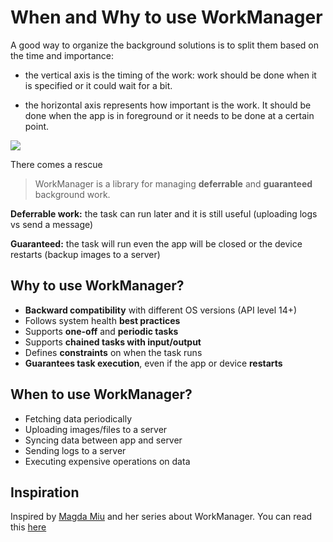 # When and Why to use WorkManager

A good way to organize the background solutions is to split them based on the time and importance:

* the vertical axis is the timing of the work: work should be done when it is specified or it could wait for a bit.

* the horizontal axis represents how important is the work. It should be done when the app is in foreground or it needs to be done at a certain point.

![](https://github.com/phamducminh/Today-I-Learned/blob/master/android/resources/split-background-solutions-based-on-the-time-and-importance.png)

There comes a rescue

> WorkManager is a library for managing **deferrable** and **guaranteed** background work.

**Deferrable work:** the task can run later and it is still useful (uploading logs vs send a message)

**Guaranteed:** the task will run even the app will be closed or the device restarts (backup images to a server)

## Why to use WorkManager?

* **Backward compatibility** with different OS versions (API level 14+)
* Follows system health **best practices**
* Supports **one-off** and **periodic tasks**
* Supports **chained tasks with input/output**
* Defines **constraints** on when the task runs
* **Guarantees task execution**, even if the app or device **restarts**

## When to use WorkManager?

* Fetching data periodically
* Uploading images/files to a server
* Syncing data between app and server
* Sending logs to a server
* Executing expensive operations on data

## Inspiration

Inspired by [Magda Miu](https://proandroiddev.com/@magdamiu) and her series about WorkManager. You can read this [here](https://proandroiddev.com/workout-your-tasks-with-workmanager-intro-db5aefe14d66)